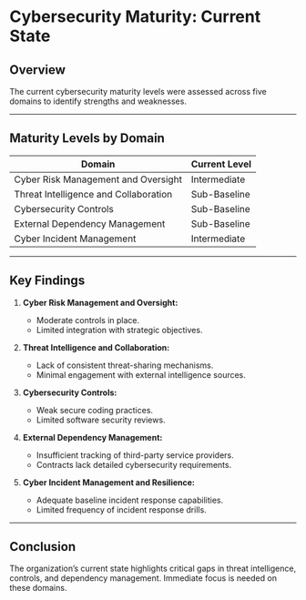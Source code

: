# Cybersecurity Maturity: Current State

## Overview
The current cybersecurity maturity levels were assessed across five domains to identify strengths and weaknesses.

---

## Maturity Levels by Domain
| Domain                           | Current Level      |
|----------------------------------|--------------------|
| Cyber Risk Management and Oversight | Intermediate       |
| Threat Intelligence and Collaboration | Sub-Baseline       |
| Cybersecurity Controls           | Sub-Baseline       |
| External Dependency Management   | Sub-Baseline       |
| Cyber Incident Management        | Intermediate       |

---

## Key Findings
1. **Cyber Risk Management and Oversight:**
   - Moderate controls in place.
   - Limited integration with strategic objectives.

2. **Threat Intelligence and Collaboration:**
   - Lack of consistent threat-sharing mechanisms.
   - Minimal engagement with external intelligence sources.

3. **Cybersecurity Controls:**
   - Weak secure coding practices.
   - Limited software security reviews.

4. **External Dependency Management:**
   - Insufficient tracking of third-party service providers.
   - Contracts lack detailed cybersecurity requirements.

5. **Cyber Incident Management and Resilience:**
   - Adequate baseline incident response capabilities.
   - Limited frequency of incident response drills.

---

## Conclusion
The organization’s current state highlights critical gaps in threat intelligence, controls, and dependency management. Immediate focus is needed on these domains.
